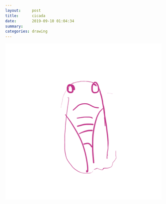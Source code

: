 ```yaml
---
layout:     post
title:      cicada
date:       2019-09-10 01:04:34
summary:    
categories: drawing
---
```

![cicada](/images/diary/cicada.png "a futile scream")
